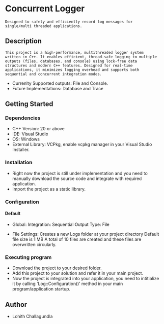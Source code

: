 
# Concurrent Logger
    Designed to safely and efficiently record log messages for single/multi threaded applications.

## Description
    This project is a high-performance, multithreaded logger system written in C++. It enables efficient, thread-safe logging to multiple outputs (files, databases, and console) using lock-free data structures and modern C++ features. Designed for real-time applications, it minimizes logging overhead and supports both sequential and concurrent integration modes.

* Currenlty Supported outputs: File and Console.
* Future Implementations: Database and Trace

## Getting Started

### Dependencies
* C++ Version: 20 or above
* IDE: Visual Studio
* OS: Windows
* External Library: VCPkg, enable vcpkg manager in your Visual Studio Installer. 

### Installation
* Right now the project is still under implementation and you need to manually download the source code and integrate with required  application.
* Import the project as a static library.

### Configuration

#### Default
* Global:
    Integration: Sequential
    Output Type: File

* File Settings: 
    Creates a new Logs folder at your project directory
    Default file size is 1 MB
    A total of 10 files are created and these files are overwritten circularly.

### Executing program
* Download the project to your desired folder.
* Add this project to your solution and refer it in your main project.
* Now the project is integrated into your application, you need to intitialize it by calling 'Log::Configuration()' method in your main program/application startup.

## Author
* Lohith Challagundla